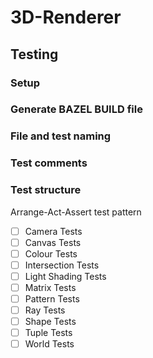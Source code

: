 # 3D-Renderer

## Testing
### Setup
### Generate BAZEL BUILD file
### File and test naming
### Test comments
### Test structure
Arrange-Act-Assert test pattern

- [ ] Camera Tests
- [ ] Canvas Tests
- [ ] Colour Tests
- [ ] Intersection Tests
- [ ] Light Shading Tests
- [ ] Matrix Tests
- [ ] Pattern Tests
- [ ] Ray Tests
- [ ] Shape Tests
- [ ] Tuple Tests
- [ ] World Tests
